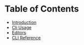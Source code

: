 # Table of Contents

- [Introduction](Introduction/Readme.md)
- [Cli Usage](Cli%20Usage/Readme.md)
- [Editors](Editors/Readme.md)
- [CLI Reference](CLI%20Reference/Readme.md)
<div style="page-break-after: always;"></div>